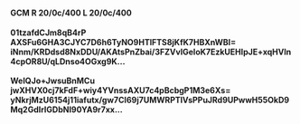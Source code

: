 #### GCM R 20/0c/400 L 20/0c/400
**01tzafdCJm8qB4rP**<br/>**AXSFu6GHA3CJYC7D6h6TyNO9HTlFTS8jKfK7HBXnWBI=**<br/>**iNnm/KRDdsd8NxDDU/AKAtsPnZbai/3FZVvlGeloK7EzkUEHIpJE+xqHVln4cpOR8U/qLDnso4OGxg9K...**<br/><br/>
**WeIQJo+JwsuBnMCu**<br/>**jwXHVX0cj7kFdF+wiy4YVnssAXU7c4pBcbgP1M3e6Xs=**<br/>**yNkrjMzU6154j11iafutx/gw7CI69j7UMWRPTlVsPPuJRd9UPwwH55OkD9Mq2GdIrIGDbNI90YA9r7xx...**